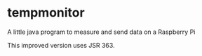 tempmonitor
===========

A little java program to measure and send data on a Raspberry Pi

This improved version uses JSR 363.
